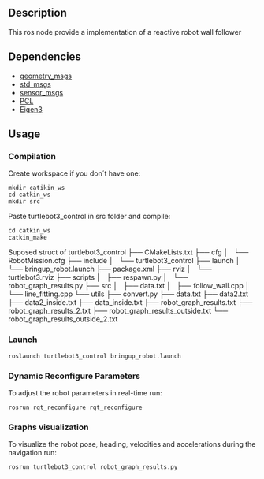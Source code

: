 ## Description
This ros node provide a implementation of a reactive robot wall follower

## Dependencies

- [geometry_msgs](http://wiki.ros.org/geometry_msgs)
- [std_msgs](http://wiki.ros.org/std_msgs)
- [sensor_msgs](http://wiki.ros.org/sensor_mgs)
- [PCL](http://wiki.ros.org/pcl_ros)
- [Eigen3](http://wiki.ros.org/eigen)


## Usage

### Compilation

Create workspace if you don´t have one:
````
mkdir catikin_ws
cd catkin_ws
mkdir src
````

Paste turtlebot3_control in src folder and compile:
````
cd catkin_ws
catkin_make

````

Suposed struct of turtlebot3_control
├── CMakeLists.txt
├── cfg
│   └── RobotMission.cfg
├── include
│   └── turtlebot3_control
├── launch
│   └── bringup_robot.launch
├── package.xml
├── rviz
│   └── turtlebot3.rviz
├── scripts
│   ├── respawn.py
│   └── robot_graph_results.py
├── src
│   ├── data.txt
│   ├── follow_wall.cpp
│   └── line_fitting.cpp
└── utils
    ├── convert.py
    ├── data.txt
    ├── data2.txt
    ├── data2_inside.txt
    ├── data_inside.txt
    ├── robot_graph_results.txt
    ├── robot_graph_results_2.txt
    ├── robot_graph_results_outside.txt
    └── robot_graph_results_outside_2.txt


### Launch

````
roslaunch turtlebot3_control bringup_robot.launch
````

### Dynamic Reconfigure Parameters

To adjust the robot parameters in real-time run:

````
rosrun rqt_reconfigure rqt_reconfigure

````

### Graphs visualization
To visualize the robot pose, heading, velocities and accelerations during the navigation run:
````
rosrun turtlebot3_control robot_graph_results.py

````
